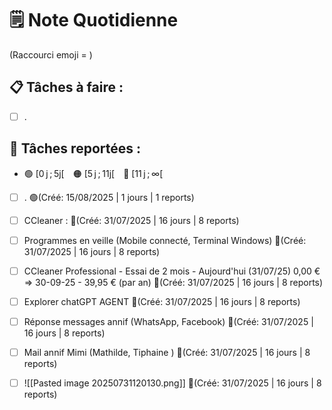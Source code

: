 # 🗒️ Note Quotidienne

(Raccourci emoji = )

## 📋 Tâches à faire :

- [ ] .


## 📌 Tâches reportées :

- 🟢 [0 j ; 5j[ 🟠 [5 j ; 11j[ 🔴 [11 j ; ∞[


- [ ] . 🟢(Créé: 15/08/2025 | 1 jours | 1 reports)
- [ ] CCleaner : 🔴(Créé: 31/07/2025 | 16 jours | 8 reports)
- [ ] Programmes en veille (Mobile connecté, Terminal Windows) 🔴(Créé: 31/07/2025 | 16 jours | 8 reports)
- [ ] CCleaner Professional - Essai de 2 mois - Aujourd'hui (31/07/25) 0,00 € => 30-09-25 - 39,95 € (par an) 🔴(Créé: 31/07/2025 | 16 jours | 8 reports)
- [ ] Explorer chatGPT AGENT 🔴(Créé: 31/07/2025 | 16 jours | 8 reports)
- [ ] Réponse messages annif (WhatsApp, Facebook) 🔴(Créé: 31/07/2025 | 16 jours | 8 reports)
- [ ] Mail annif Mimi (Mathilde, Tiphaine ) 🔴(Créé: 31/07/2025 | 16 jours | 8 reports)
- [ ] ![[Pasted image 20250731120130.png]] 🔴(Créé: 31/07/2025 | 16 jours | 8 reports)




